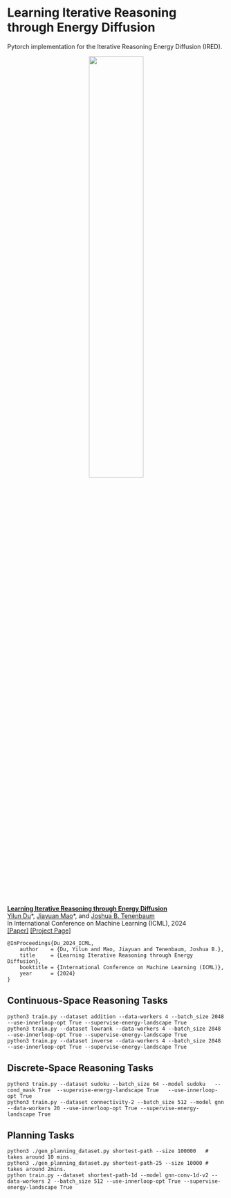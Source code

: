 # Learning Iterative Reasoning through Energy Diffusion
Pytorch implementation for the Iterative Reasoning Energy Diffusion (IRED).

<div align="center">
  <img src="_assets/ired.gif" width="50%">
</div>

**[Learning Iterative Reasoning through Energy Diffusion](https://energy-based-model.github.io/ired/)**
<br />
[Yilun Du](https://yilundu.com/)\*,
[Jiayuan Mao](http://jiayuanm.com)\*, and
[Joshua B. Tenenbaum](https://web.mit.edu/cocosci/josh.html)
<br />
In International Conference on Machine Learning (ICML), 2024
<br />
[[Paper]](http://energy-based-model.github.io/ired/ired.pdf)
[[Project Page]](https://energy-based-model.github.io/ired/)

```
@InProceedings{Du_2024_ICML,
    author    = {Du, Yilun and Mao, Jiayuan and Tenenbaum, Joshua B.},
    title     = {Learning Iterative Reasoning through Energy Diffusion},
    booktitle = {International Conference on Machine Learning (ICML)},
    year      = {2024}
}
```

## Continuous-Space Reasoning Tasks

```
python3 train.py --dataset addition --data-workers 4 --batch_size 2048 --use-innerloop-opt True --supervise-energy-landscape True
python3 train.py --dataset lowrank --data-workers 4 --batch_size 2048 --use-innerloop-opt True --supervise-energy-landscape True
python3 train.py --dataset inverse --data-workers 4 --batch_size 2048 --use-innerloop-opt True --supervise-energy-landscape True
```

## Discrete-Space Reasoning Tasks

```
python3 train.py --dataset sudoku --batch_size 64 --model sudoku   --cond_mask True  --supervise-energy-landscape True   --use-innerloop-opt True
python3 train.py --dataset connectivity-2 --batch_size 512 --model gnn --data-workers 20 --use-innerloop-opt True --supervise-energy-landscape True
```

## Planning Tasks

```
python3 ./gen_planning_dataset.py shortest-path --size 100000   # takes around 10 mins.
python3 ./gen_planning_dataset.py shortest-path-25 --size 10000 # takes around 2mins.
python train.py --dataset shortest-path-1d --model gnn-conv-1d-v2 --data-workers 2 --batch_size 512 --use-innerloop-opt True --supervise-energy-landscape True
```

